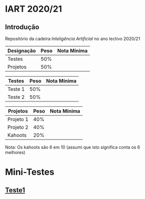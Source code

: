 # IART 2020/21

## Introdução

Repositório da cadeira *Inteligência Artificial* no ano lectivo 2020/21

|Designação|Peso|Nota Mínima|
|-|-|-|
|Testes|50%||
|Projetos|50%||

|Testes|Peso|Nota Mínima|
|-|-|-|
|Teste 1|50%||
|Teste 2|50%||

|Projetos|Peso|Nota Mínima|
|-|-|-|
|Projeto 1|40%||
|Projeto 2|40%||
|Kahoots|20%||

Nota: Os kahoots são 6 em 10 (assumi que isto significa conta os 6 melhores)

# Mini-Testes

## [Teste1](MT1)

